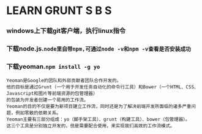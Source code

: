 # LEARN GRUNT S B S
### windows上下载git客户端，执行linux指令
### 下载node.js.`node里自带npm,可通过node -v和npm -v查看是否安装成功`
### 下载yeoman.`npm install -g yo`
    Yeoman是Google的团队和外部贡献者团队合作开发的。
    他的目标是通过Grunt（一个用于开发任务自动化的命令行工具）和Bower（一个HTML、CSS、Javascript和图片等前端资源的包管理器）
    的包装为开发者创建一个易用的工作流。
    Yeoman的目的不仅是要为新项目建立工作流，同时还是为了解决前端开发所面临的诸多严重问题，例如零散的依赖关系。
    Yeoman主要有三部分组成：yo（脚手架工具）、grunt（构建工具）、bower（包管理器）。
    这三个工具是分别独立开发的，但是需要配合使用，来实现我们高效的工作流模式。

